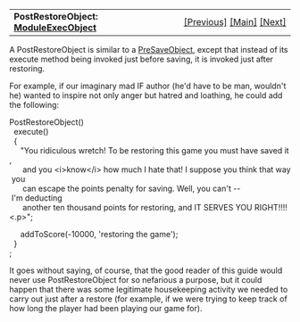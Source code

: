 ---
---
<table width="100%" data-border="0" data-cellspacing="0"
data-cellpadding="3" data-bgcolor="#C0C0C0">
<colgroup>
<col style="width: 50%" />
<col style="width: 50%" />
</colgroup>
<tbody>
<tr>
<td style="text-align: left;"><strong>PostRestoreObject: <a
href="moduleexecobject.html">ModuleExecObject</a><br />
</strong></td>
<td style="text-align: right;"><a
href="presaveobject.html">[Previous]</a> <a
href="generalintroduction.html">[Main]</a> <a
href="postundoobject.html">[Next]</a></td>
</tr>
</tbody>
</table>

  
A PostRestoreObject is similar to a [PreSaveObject](presaveobject.html),
except that instead of its execute method being invoked just before
saving, it is invoked just after restoring.  
  
For example, if our imaginary mad IF author (he'd have to be man,
wouldn't he) wanted to inspire not only anger but hatred and loathing,
he could add the following:  
  
PostRestoreObject()  
  execute()  
  {  
     "You ridiculous wretch! To be restoring this game you must have saved it,   
      and you \<i\>know\</i\> how much I hate that! I suppose you think that way you   
      can escape the points penalty for saving. Well, you can't -- I'm deducting  
      another ten thousand points for restoring, and IT SERVES YOU RIGHT!!!!\<.p\>";  
  
     addToScore(-10000, 'restoring the game');     
  }  
;  
  
It goes without saying, of course, that the good reader of this guide
would never use PostRestoreObject for so nefarious a purpose, but it
could happen that there was some legitimate housekeeping activity we
needed to carry out just after a restore (for example, if we were trying
to keep track of how long the player had been playing our game for).  
  
  
